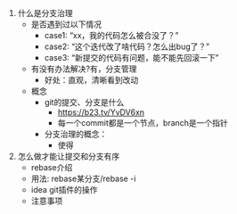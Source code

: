 1. 什么是分支治理
    - 是否遇到过以下情况
      - case1: “xx，我的代码怎么被合没了？”
      - case2: “这个迭代改了啥代码？怎么出bug了？”
      - case3: “新提交的代码有问题，能不能先回滚一下”
    - 有没有办法解决?有，分支管理
      - 好处：直观，清晰看到改动
    - 概念
      - git的提交、分支是什么
        - https://b23.tv/YvDV6xn
        - 每一个commit都是一个节点，branch是一个指针
      - 分支治理的概念：
        - 使得
2. 怎么做才能让提交和分支有序
    - rebase介绍
    - 用法: rebase某分支/rebase -i
    - idea git插件的操作
    - 注意事项
